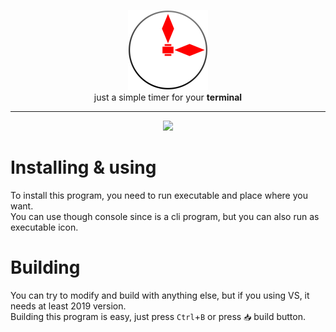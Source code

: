 <p align="center">
  <img src="https://github.com/kisoqual/tiemer/raw/refs/heads/master/assets/tiemer.svg" width=128 height=128><br>
  just a simple timer for your <b>terminal</b>
</p>

---

<p align="center">
  <a href="https://kisoqual.itch.io/tiemer">
    <img src="https://images.squarespace-cdn.com/content/v1/5c88336eda50d31190b37459/1607113648823-8RXVPLIWLVJ9TV1BVLG8/itch+badge-color.png" width=128px>
  </a>
</p>

# Installing & using
To install this program, you need to run executable and place where you want.<br>
You can use though console since is a cli program, but you can also run as executable icon.

# Building
You can try to modify and build with anything else, but if you using VS, it needs at least 2019 version.<br>
Building this program is easy, just press `Ctrl`+`B` or press `📥` build button.
